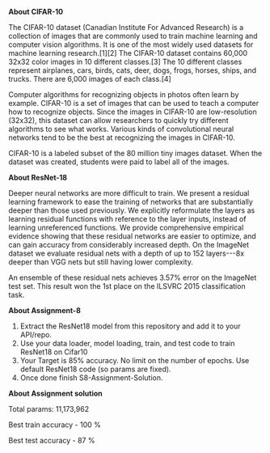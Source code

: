 **About CIFAR-10**

The CIFAR-10 dataset (Canadian Institute For Advanced Research) is a collection of images that are commonly used to train machine learning and computer vision algorithms. It is one of the most widely used datasets for machine learning research.[1][2] The CIFAR-10 dataset contains 60,000 32x32 color images in 10 different classes.[3] The 10 different classes represent airplanes, cars, birds, cats, deer, dogs, frogs, horses, ships, and trucks. There are 6,000 images of each class.[4]

Computer algorithms for recognizing objects in photos often learn by example. CIFAR-10 is a set of images that can be used to teach a computer how to recognize objects. Since the images in CIFAR-10 are low-resolution (32x32), this dataset can allow researchers to quickly try different algorithms to see what works. Various kinds of convolutional neural networks tend to be the best at recognizing the images in CIFAR-10.

CIFAR-10 is a labeled subset of the 80 million tiny images dataset. When the dataset was created, students were paid to label all of the images.

**About ResNet-18**

Deeper neural networks are more difficult to train. We present a residual learning framework to ease the training of networks that are substantially deeper than those used previously. We explicitly reformulate the layers as learning residual functions with reference to the layer inputs, instead of learning unreferenced functions. We provide comprehensive empirical evidence showing that these residual networks are easier to optimize, and can gain accuracy from considerably increased depth. On the ImageNet dataset we evaluate residual nets with a depth of up to 152 layers---8x deeper than VGG nets but still having lower complexity.

An ensemble of these residual nets achieves 3.57% error on the ImageNet test set. This result won the 1st place on the ILSVRC 2015 classification task. 

**About Assignment-8**

1. Extract the ResNet18 model from this repository and add it to your API/repo. 
2. Use your data loader, model loading, train, and test code to train ResNet18 on Cifar10
3. Your Target is 85% accuracy. No limit on the number of epochs. Use default ResNet18 code (so params are fixed). 
4. Once done finish S8-Assignment-Solution. 

**About Assignment solution**

Total params: 11,173,962
<p>Best train accuracy - 100 %
<p>Best test accuracy - 87 %
